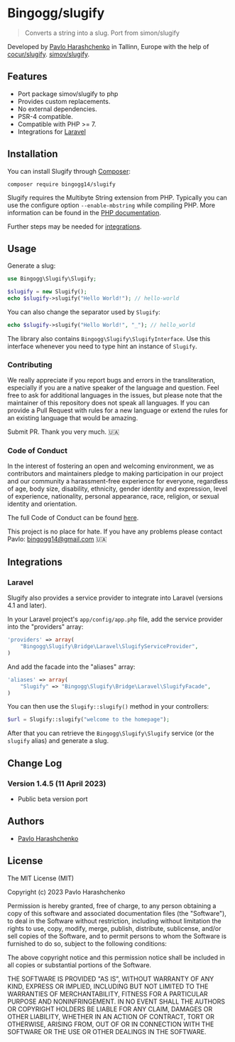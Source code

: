 # Bingogg/slugify

> Converts a string into a slug. 
> Port from simon/slugify

Developed by [Pavlo Harashchenko](https://p-h-h.com) in Tallinn, Europe with the help of 
[cocur/slugify](https://github.com/cocur/slugify).
[simov/slugify](https://github.com/simov/slugify).

## Features

-   Port package simov/slugify to php
-   Provides custom replacements.
-   No external dependencies.
-   PSR-4 compatible.
-   Compatible with PHP >= 7.
-   Integrations for [Laravel](http://laravel.com)

## Installation

You can install Slugify through [Composer](https://getcomposer.org):

```shell
composer require bingogg14/slugify
```

Slugify requires the Multibyte String extension from PHP. Typically you can use the configure option `--enable-mbstring` while compiling PHP. More information can be found in the [PHP documentation](http://php.net/manual/en/mbstring.installation.php).

Further steps may be needed for [integrations](#integrations).

## Usage

Generate a slug:

```php
use Bingogg\Slugify\Slugify;

$slugify = new Slugify();
echo $slugify->slugify("Hello World!"); // hello-world
```

You can also change the separator used by `Slugify`:

```php
echo $slugify->slugify("Hello World!", "_"); // hello_world
```

The library also contains `Bingogg\Slugify\SlugifyInterface`. Use this interface whenever you need to type hint an
instance of `Slugify`.

### Contributing

We really appreciate if you report bugs and errors in the transliteration, especially if you are a native speaker of
the language and question. Feel free to ask for additional languages in the issues, but please note that the
maintainer of this repository does not speak all languages. If you can provide a Pull Request with rules for
a new language or extend the rules for an existing language that would be amazing.

Submit PR. Thank you very much. 🇺🇦

### Code of Conduct

In the interest of fostering an open and welcoming environment, we as contributors and maintainers pledge to making participation in our project and our community a harassment-free experience for everyone, regardless of age, body size, disability, ethnicity, gender identity and expression, level of experience, nationality, personal appearance, race, religion, or sexual identity and orientation.

The full Code of Conduct can be found [here](https://github.com/bingogg14/slugify/blob/master/CODE_OF_CONDUCT.md).

This project is no place for hate. If you have any problems please contact Pavlo: [bingogg14@gmail.com](mailto:bingogg14@gmail.com) 🇺🇦


## Integrations

### Laravel

Slugify also provides a service provider to integrate into Laravel (versions 4.1 and later).

In your Laravel project's `app/config/app.php` file, add the service provider into the "providers" array:

```php
'providers' => array(
    "Bingogg\Slugify\Bridge\Laravel\SlugifyServiceProvider",
)
```

And add the facade into the "aliases" array:

```php
'aliases' => array(
    "Slugify" => "Bingogg\Slugify\Bridge\Laravel\SlugifyFacade",
)
```

You can then use the `Slugify::slugify()` method in your controllers:

```php
$url = Slugify::slugify("welcome to the homepage");
```

After that you can retrieve the `Bingogg\Slugify\Slugify` service (or the `slugify` alias) and generate a slug.

## Change Log

### Version 1.4.5 (11 April 2023)

- Public beta version port

## Authors

-   [Pavlo Harashchenko](https://p-h-h.com) 

## License

The MIT License (MIT)

Copyright (c) 2023 Pavlo Harashchenko

Permission is hereby granted, free of charge, to any person obtaining a copy of this software and associated
documentation files (the "Software"), to deal in the Software without restriction, including without limitation the
rights to use, copy, modify, merge, publish, distribute, sublicense, and/or sell copies of the Software, and to permit
persons to whom the Software is furnished to do so, subject to the following conditions:

The above copyright notice and this permission notice shall be included in all copies or substantial portions of the
Software.

THE SOFTWARE IS PROVIDED "AS IS", WITHOUT WARRANTY OF ANY KIND, EXPRESS OR IMPLIED, INCLUDING BUT NOT LIMITED TO THE
WARRANTIES OF MERCHANTABILITY, FITNESS FOR A PARTICULAR PURPOSE AND NONINFRINGEMENT. IN NO EVENT SHALL THE AUTHORS OR
COPYRIGHT HOLDERS BE LIABLE FOR ANY CLAIM, DAMAGES OR OTHER LIABILITY, WHETHER IN AN ACTION OF CONTRACT, TORT OR
OTHERWISE, ARISING FROM, OUT OF OR IN CONNECTION WITH THE SOFTWARE OR THE USE OR OTHER DEALINGS IN THE SOFTWARE.
